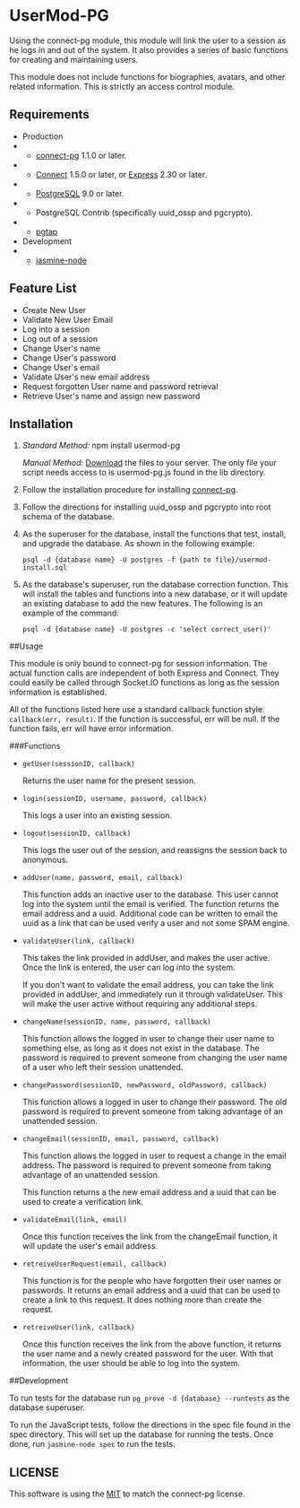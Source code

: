 # UserMod-PG

Using the connect-pg module, this module will link the user to a session as he logs in and out of the system.  It also provides a series of basic functions for creating and maintaining users.

This module does not include functions for biographies, avatars, and other related information.  This is strictly an access control module.  

## Requirements
* Production
* * [connect-pg](https://github.com/jebas/connect-pg) 1.1.0 or later.
* * [Connect](https://github.com/senchalabs/connect) 1.5.0 or later, or [Express](http://expressjs.com/) 2.30 or later.
* * [PostgreSQL](http://www.postgresql.org) 9.0 or later.
* * PostgreSQL Contrib (specifically uuid_ossp and pgcrypto).
* * [pgtap](http://pgtap.org) 
* Development
* * [jasmine-node](https://github.com/mhevery/jasmine-node)

## Feature List

* Create New User
* Validate New User Email
* Log into a session
* Log out of a session
* Change User's name
* Change User's password
* Change User's email
* Validate User's new email address
* Request forgotten User name and password retrieval
* Retrieve User's name and assign new password 

## Installation

1. *Standard Method:* npm install usermod-pg
	
	*Manual Method:* [Download](https://github.com/jebas/usermod-pg) the files to your server.  The only file your script needs access to is usermod-pg.js found in the lib directory.
  
1. Follow the installation procedure for installing [connect-pg](https://github.com/jebas/connect-pg).

1. Follow the directions for installing uuid_ossp and pgcrypto into root schema of the database.

1. As the superuser for the database, install the functions that test, install, and upgrade the database. As shown in the following example:
	
	`psql -d {database name} -U postgres -f {path to file}/usermod-install.sql`

1. As the database's superuser, run the database correction function.  This will install the tables and functions into a new database, or it will update an existing database to add the new features.  The following is an example of the command:

	`psql -d {database name} -U postgres -c 'select correct_user()'`

##Usage

This module is only bound to connect-pg for session information.  The actual function calls are independent of both Express and Connect. They could easily be called through Socket.IO functions as long as the session information is established.

All of the functions listed here use a standard callback function style.  `callback(err, result)`.  If the function is successful, err will be null.  If the function fails, err will have error information.

###Functions

* `getUser(sessionID, callback)`

	Returns the user name for the present session.

* `login(sessionID, username, password, callback)`

	This logs a user into an existing session.

* `logout(sessionID, callback)`

	This logs the user out of the session, and reassigns the session back to anonymous.

* `addUser(name, password, email, callback)`

	This function adds an inactive user to the database.  This user cannot log into the system until the email is verified.  The function returns the email address and a uuid.  Additional code can be written to email the uuid as a link that can be used verify a user and not some SPAM engine.

* `validateUser(link, callback)`

	This takes the link provided in addUser, and makes the user active.  Once the link is entered, the user can log into the system.

	If you don't want to validate the email address, you can take the link provided in addUser, and immediately run it through validateUser.  This will make the user active without requiring any additional steps.

* `changeName(sessionID, name, password, callback)`

	This function allows the logged in user to change their user name to something else, as long as it does not exist in the database.  The password is required to prevent someone from changing the user name of a user who left their session unattended.

* `changePassword(sessionID, newPassword, oldPassword, callback)`

	This function allows a logged in user to change their password.  The old password is required to prevent someone from taking advantage of an unattended session.

* `changeEmail(sessionID, email, password, callback)`

	This function allows the logged in user to request a change in the email address.  The password is required to prevent someone from taking advantage of an unattended session.

	This function returns a the new email address and a uuid that can be used to create a verification link.

* `validateEmail(link, email)`

	Once this function receives the link from the changeEmail function, it will update the user's email address.

* `retreiveUserRequest(email, callback)`

	This function is for the people who have forgotten their user names or passwords.  It returns an email address and a uuid that can be used to create a link to this request.  It does nothing more than create the request.

* `retreiveUser(link, callback)`

	Once this function receives the link from the above function, it returns the user name and a newly created password for the user.  With that information, the user should be able to log into the system.

##Development

To run tests for the database run `pg_prove -d {database} --runtests` as the database superuser.

To run the JavaScript tests, follow the directions in the spec file found in the spec directory.  This will set up the database for running the tests.  Once done, run `jasmine-node spec` to run the tests.

## LICENSE

This software is using the [MIT](./usermod-pg/blob/master/LICENSE) to match 
the connect-pg license.
